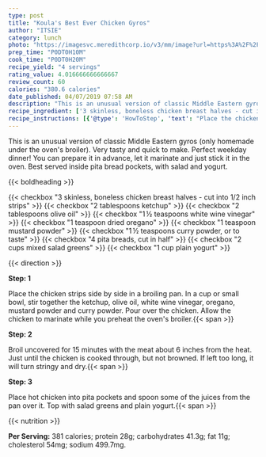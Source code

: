 ```yaml
---
type: post
title: "Koula's Best Ever Chicken Gyros"
author: "ITSIE"
category: lunch
photo: "https://imagesvc.meredithcorp.io/v3/mm/image?url=https%3A%2F%2Fimages.media-allrecipes.com%2Fuserphotos%2F6962.jpg"
prep_time: "P0DT0H10M"
cook_time: "P0DT0H20M"
recipe_yield: "4 servings"
rating_value: 4.016666666666667
review_count: 60
calories: "380.6 calories"
date_published: 04/07/2019 07:58 AM
description: "This is an unusual version of classic Middle Eastern gyros (only homemade under the oven's broiler). Very tasty and quick to make. Perfect weekday dinner! You can prepare it in advance, let it marinate and just stick it in the oven. Best served inside pita bread pockets, with salad and yogurt."
recipe_ingredient: ['3 skinless, boneless chicken breast halves - cut into 1/2 inch strips', '2 tablespoons ketchup', '2 tablespoons olive oil', '1\u2009½ teaspoons white wine vinegar', '1 teaspoon dried oregano', '1 teaspoon mustard powder', '1\u2009½ teaspoons curry powder, or to taste', '4 pita breads, cut in half', '2 cups mixed salad greens', '1 cup plain yogurt']
recipe_instructions: [{'@type': 'HowToStep', 'text': "Place the chicken strips side by side in a broiling pan. In a cup or small bowl, stir together the ketchup, olive oil, white wine vinegar, oregano, mustard powder and curry powder. Pour over the chicken. Allow the chicken to marinate while you preheat the oven's broiler.\n"}, {'@type': 'HowToStep', 'text': 'Broil uncovered for 15 minutes with the meat about 6 inches from the heat. Just until the chicken is cooked through, but not browned. If left too long, it will turn stringy and dry.\n'}, {'@type': 'HowToStep', 'text': 'Place hot chicken into pita pockets and spoon some of the juices from the pan over it. Top with salad greens and plain yogurt.\n'}]
---
```


This is an unusual version of classic Middle Eastern gyros (only homemade under the oven's broiler). Very tasty and quick to make. Perfect weekday dinner! You can prepare it in advance, let it marinate and just stick it in the oven. Best served inside pita bread pockets, with salad and yogurt. 

{{< boldheading >}}

{{< checkbox "3  skinless, boneless chicken breast halves - cut into 1/2 inch strips" >}}
{{< checkbox "2 tablespoons ketchup" >}}
{{< checkbox "2 tablespoons olive oil" >}}
{{< checkbox "1 ½ teaspoons white wine vinegar" >}}
{{< checkbox "1 teaspoon dried oregano" >}}
{{< checkbox "1 teaspoon mustard powder" >}}
{{< checkbox "1 ½ teaspoons curry powder, or to taste" >}}
{{< checkbox "4  pita breads, cut in half" >}}
{{< checkbox "2 cups mixed salad greens" >}}
{{< checkbox "1 cup plain yogurt" >}}


{{< direction >}}

**Step: 1**

Place the chicken strips side by side in a broiling pan. In a cup or small bowl, stir together the ketchup, olive oil, white wine vinegar, oregano, mustard powder and curry powder. Pour over the chicken. Allow the chicken to marinate while you preheat the oven's broiler.{{< span >}}

**Step: 2**

Broil uncovered for 15 minutes with the meat about 6 inches from the heat. Just until the chicken is cooked through, but not browned. If left too long, it will turn stringy and dry.{{< span >}}

**Step: 3**

Place hot chicken into pita pockets and spoon some of the juices from the pan over it. Top with salad greens and plain yogurt.{{< span >}}

{{< nutrition >}}

**Per Serving:** 381 calories; protein 28g; carbohydrates 41.3g; fat 11g; cholesterol 54mg; sodium 499.7mg.